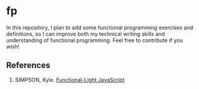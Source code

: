 # fp

In this repository, I plan to add some functional programming exercises and definitions, so I can improve both my technical writing skills and understanding of functional programming. Feel free to contribute if you wish!

## References

1. SIMPSON, Kyle. [Functional-Light JavaScript](https://github.com/getify/Functional-Light-JS)
